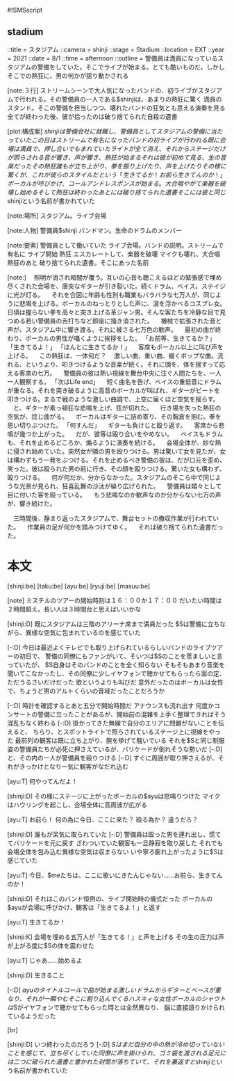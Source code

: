#!SMSscript

## stadium

::title = スタジアム
::camera = shinji
::stage = Stadium
::location = EXT
::year = 2021
::date = 8/1
::time = afternoon
::outline = 警備員は満員になっているスタジアムの警備をしていた。そこでライブが始まる。とても酷いものだ。しかしそこでの熱狂に、男の何かが揺り動かされる

[note:３行]
ストリームシーンで大人気になったバンドの、初ライブがスタジアムで行われる。その警備員の一人である$shinjiは、あまりの熱狂に驚く
満員のスタンド。そこの警備を担当しつつ、壊れたバンドの狂気とも思える演奏を見る
全てが終わった後、彼が拾ったのは破り捨てられた自殺の遺書

[plot:構成案]
$shinjiは警備会社に就職し、警備員としてスタジアムの警備に当たっていた
この日はストリームで有名になったバンドの初ライブが行われる
既に会場は満員で、押し合いでもまれていた
ライトが全て消え、それからステージだけが照らされる
音が響き、声が響き、熱狂が始まる
それは彼が初めて見る、生の音楽だった
その熱狂
誰もが立ち上がり、拳を振り上げたり、声を上げたり
その様に驚くが、これが彼らのスタイルだという
「生きてるか！　お前ら生きてんのか！」
ボーカルが呼びかけ、コールアンドレスポンスが始まる。大合唱
やがて楽器を破壊し始める
そして熱狂は終わった
あとには破り捨てられた遺書
そこには彼と同じ$shinjiという名前が書かれていた

[note:場所]
スタジアム。ライブ会場

[note:人物]
警備員$shinji
バンドマン。生命のドラムのメンバー

[note:要素]
警備員として働いていた
ライブ会場。バンドの説明。ストリームで有名に
ライブ開始
熱狂
エスカレートして、楽器を破壊
マイクも壊れ、大合唱
熱狂のあと
破り捨てられた遺書。そこにあった名前

[note:]
　照明が消され暗闇が覆う。互いの心音も聴こえるほどの緊張感で埋め尽くされた会場を、唐突なギターが引き裂いた。続くドラム、ベイス。ステイジに光が灯る。
　それを合図に年齢も性別も職業もバラバラな七万人が、同じように悲鳴を上げる。ボーカルのねっとりとした声に、涙を浮かべるコスプレ女。日頃は握らない拳を高々と突き上げる革ジャン男。そんな客たちを冷静な目で見つめる若い警備員の舌打ちなど即座に掻き消された。
　機械で拡張された音と声が、スタジアム中に響き渡る。それに被さる七万色の歓声。
　最初の曲が終わり、ボーカルの男性が囁くように挨拶をした。
「お前等、生きてるか？」
「生きてるよ！」
「ほんとに生きてるか！」
　客席もボーカル以上に叫び声を上げる。
　この熱狂は、一体何だ？
　激しい曲、重い曲、緩くポップな曲。流れる、というより、叩きつけるような音楽が続く。それに頭を、体を揺すって応える客席の七万。
　警備員の彼は熱い視線を舞台中央に注ぐ人間たちを、一人一人観察する。
「次はLife end」
　短く曲名を告げ、ベイスの重低音にドラムが重なる。それを突き破るように高音のボーカルが叫ばれ、ギターがビートを叩きつける。まるで戦のような激しい曲調で、上空に届くほど空気を揺らす。
　と、ギターが素っ頓狂な悲鳴を上げ、弦が切れた。
　行き場を失った熱狂の空気が、捻じ曲がる。
　ボーカルはギターに詰め寄り、その胸倉を掴む。拳を思い切りぶつけた。
「何すんだ」
　ギターも負けじと殴り返す。
　客席から悲鳴が幾つか上がった。
　だが、彼等は殴り合いをやめない。
　ベイスもドラムも、それを止めるどころか、煽るように演奏を続ける。
　会場全体が、妙な熱に侵され始めていた。突然女が隣の男を殴りつける。男は驚いて女を見たが、女は構わずもう一発をぶつける。それを止めるべき警備の彼は、だが口元を歪め、笑った。彼は殴られた男の前に行き、その顔を殴りつける。驚いた女も構わず、殴りつける。
　何が何だか、分からなかった。スタジアムのそこら中で同じような光景が見られ、狂喜乱舞の沙汰が繰り広げられた。
　警備員は嬉々として目に付いた客を殴っている。
　もう悲鳴なのか歓声なのか分からない七万の声が、響き続けた。

　三時間後、静まり返ったスタジアムで、舞台セットの撤収作業が行われていた。
　作業員の足が何かを踏みつけてゆく。
　それは破り捨てられた遺書だった。


# 本文

[shinji:be]
[taku:be]
[ayu:be]
[ryuji:be]
[masuu:be]

[note]
ミスチルのツアーの開始時刻は１６：００か１７：００
だいたい時間は２時間超え。長い人は３時間台と思えばいいかな

[shinji:D]
既にスタジアムは三階のアリーナ席まで満員だった
$Sは警備に立ちながら、異様な空気に包まれているのを感じていた

[-:D]
今日は最近よくテレビでも取り上げられているらしいバンドのライブツアーの初日で、
警備の同僚にもファンがいて、そいつは$Sのことを羨ましいと言っていたが、
$S自身はそのバンドのことを全く知らない
そもそもあまり音楽を聞いてこなかったし、その同僚に少しイヤフォンで聴かせてもらったら案の定、ただうるさいだけだった
歌というよりも叫びだ
意外だったのはボーカルは女性で、ちょうど男のアルトくらいの音域だったことだろうか

[-:D]
時計を確認するとあと五分で開始時間だ
アナウンスも流れ出す
何度かコンサートの警備に立ったことがあるが、開始前の混雑を上手く整理できればそう混乱もなく終わる
[-:D]
掛かってきた無線で自分のエリアに問題がないことを伝えると、
ちらり、とスポットライトで照らされているステージ上に視線をやった
最前列の観客は既に立ち上がり、腕を挙げて騒いでいる
それを$Sと同じ制服姿の警備員たちが必死に押さえているが、バリケードが倒れそうな勢いだ
[-:D]
と、その内の一人が警備員を殴りつける
[-:D]
すぐに周囲が取り押さえるが、それがきっかけとなり一気に観客がなだれ込む

[ayu:T]
何やってんだよ！

[shinji:D]
その様にステージに上がったボーカルの$ayuは怒鳴りつけた
マイクはハウリングを起こし、会場全体に高周波が広がる

[ayu:T]
お前ら！
何の為に今日、ここに来た？
殴る為か？
違うだろ？

[shinji:D]
誰もが呆気に取られていた
[-:D]
警備員は殴った男を連れ出し、慌ててバリケードを元に戻す
ざわついていた観客も一旦静寂を取り戻した
それでも会場全体を包み込む異様な空気は収まらない
いや寧ろ膨れ上がったように$Sは感じていた

[ayu:T]
今日、$meたちは、ここに歌いにきたんじゃない……お前ら、生きてんのか！

[shinji:D]
それはこのバンド恒例の、ライブ開始時の儀式だった
ボーカルの$ayuが会場に呼びかけ、観客は「生きてるよ！」と返す

[ayu:T]
生きてるか！

[shinji:K]
会場を埋める五万人が「生きてる！」と声を上げる
その生の圧力は声が上がる度に$Sの体を震わせた

[ayu:T]
じゃあ……始めるよ

[shinji:D]
生きること

[-:D]
$ayuのタイトルコールで曲が始まる
激しいドラムからギターとベースが重なり、それが一瞬やむ
そこに割り込んでくるハスキィな女性ボーカルのシャウトは$Sがイヤフォンで聴かせてもらった時とは全然異なり、
脳に直接語りかけられているようだった

[br]

[shinji:D]
いつ終わったのだろう
[-:D]
$Sはまだ自分の中の熱が冷め切っていないことを感じて、立ち尽くしていた
同僚に声を掛けられ、ゴミ袋を渡される
足元には二つに破られた遺書と書かれた封筒が落ちていて、それを裏返すと$shinjiという名前が書かれていた

